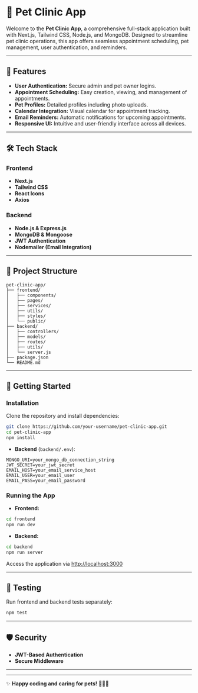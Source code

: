 # 🐾 Pet Clinic App

Welcome to the **Pet Clinic App**, a comprehensive full-stack application built with Next.js, Tailwind CSS, Node.js, and MongoDB. Designed to streamline pet clinic operations, this app offers seamless appointment scheduling, pet management, user authentication, and reminders.

---

## 🌟 Features

- **User Authentication:** Secure admin and pet owner logins.
- **Appointment Scheduling:** Easy creation, viewing, and management of appointments.
- **Pet Profiles:** Detailed profiles including photo uploads.
- **Calendar Integration:** Visual calendar for appointment tracking.
- **Email Reminders:** Automatic notifications for upcoming appointments.
- **Responsive UI:** Intuitive and user-friendly interface across all devices.

---

## 🛠️ Tech Stack

### Frontend
- **Next.js**
- **Tailwind CSS**
- **React Icons**
- **Axios**

### Backend
- **Node.js & Express.js**
- **MongoDB & Mongoose**
- **JWT Authentication**
- **Nodemailer (Email Integration)**

---

## 📂 Project Structure

```
pet-clinic-app/
├── frontend/
│   ├── components/
│   ├── pages/
│   ├── services/
│   ├── utils/
│   ├── styles/
│   └── public/
├── backend/
│   ├── controllers/
│   ├── models/
│   ├── routes/
│   ├── utils/
│   └── server.js
├── package.json
└── README.md
```

---

## 🚀 Getting Started

### Installation

Clone the repository and install dependencies:

```bash
git clone https://github.com/your-username/pet-clinic-app.git
cd pet-clinic-app
npm install
```



- **Backend** (`backend/.env`):
```env
MONGO_URI=your_mongo_db_connection_string
JWT_SECRET=your_jwt_secret
EMAIL_HOST=your_email_service_host
EMAIL_USER=your_email_user
EMAIL_PASS=your_email_password
```

### Running the App

- **Frontend:**
```bash
cd frontend
npm run dev
```

- **Backend:**
```bash
cd backend
npm run server
```

Access the application via [http://localhost:3000](http://localhost:3000)

---

## 🧪 Testing

Run frontend and backend tests separately:

```bash
npm test
```

---

## 🛡️ Security

- **JWT-Based Authentication**
- **Secure Middleware**

---


---

✨ **Happy coding and caring for pets!** 🐶🐱✨

